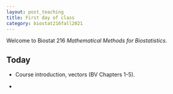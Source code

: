 ```yaml
---
layout: post_teaching
title: First day of class
category: biostat216fall2021
---
```


Welcome to Biostat 216 *Mathematical Methods for Biostatistics*.

## Today

* Course introduction, vectors (BV Chapters 1-5).

* 
